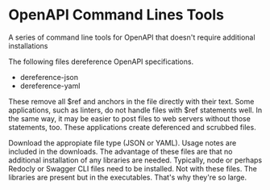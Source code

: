 # OpenAPI Command Lines Tools
A series of command line tools for OpenAPI that doesn't require additional installations

The following files dereference OpenAPI specifications.
* dereference-json
* dereference-yaml

These remove all $ref and anchors in the file directly with their text.
Some applications, such as linters, do not handle files with $ref statements well.
In the same way, it may be easier to post files to web servers without those statements, too.
These applications create deferenced and scrubbed files. 

Download the appropiate file type (JSON or YAML). Usage notes are included in the downloads.
The advantage of these files are that no additional installation of any libraries are needed. 
Typically, node or perhaps Redocly or Swagger CLI files need to be installed. 
Not with these files. The libraries are present but in the executables. That's why they're so large.
